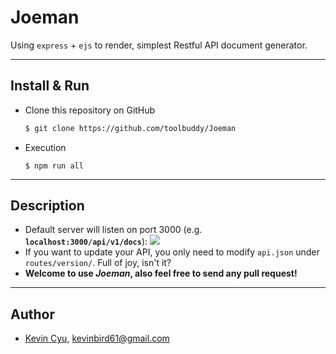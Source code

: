# Joeman

Using `express` + `ejs` to render, simplest Restful API document generator.

---
## Install & Run

* Clone this repository on GitHub
    ```bash
    $ git clone https://github.com/toolbuddy/Joeman
    ```
* Execution
    ```
    $ npm run all
    ```

---
## Description

* Default server will listen on port 3000 (e.g. **`localhost:3000/api/v1/docs`**):
    ![](https://i.imgur.com/S89D8vZ.png)
* If you want to update your API, you only need to modify `api.json` under `routes/version/`. Full of joy, isn't it?
* **Welcome to use *Joeman*, also feel free to send any pull request!**

---
## Author

* [Kevin Cyu](https://github.com/kevinbird61), kevinbird61@gmail.com
